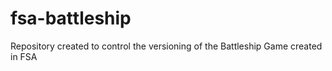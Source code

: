 # fsa-battleship
Repository created to control the versioning of the Battleship Game created in FSA
